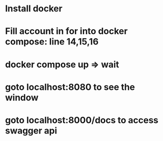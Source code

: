 # Install docker
# Fill account in for into docker compose: line 14,15,16
# docker compose up => wait
# goto localhost:8080 to see the window
# goto localhost:8000/docs to access swagger api